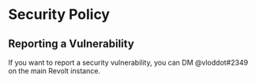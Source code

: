 # Security Policy

## Reporting a Vulnerability

If you want to report a security vulnerability, you can DM @vloddot#2349 on the main Revolt instance.
